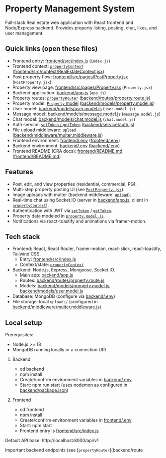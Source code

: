 # Property Management System

Full-stack Real estate web application with React frontend and Node/Express backend. Provides property listing, posting, chat, likes, and user management.

## Quick links (open these files)
- Frontend entry: [frontend/src/index.js](frontend/src/index.js) (`index.js`)
- Frontend context: [`propertyContext`](frontend/src/context/RealEstateContext.jsx) ([frontend/src/context/RealEstateContext.jsx](frontend/src/context/RealEstateContext.jsx))
- Post property flow: [frontend/src/pages/PostProperty.jsx](frontend/src/pages/PostProperty.jsx) (`PostProperty.jsx`)
- Property view page: [frontend/src/pages/Property.jsx](frontend/src/pages/Property.jsx) (`Property.jsx`)
- Backend application: [backend/app.js](backend/app.js) (`app.js`)
- Property routes: [`propertyRouter`](backend/routes/property.route.js) ([backend/routes/property.route.js](backend/routes/property.route.js))
- Property model: [`Property` model](backend/models/property.model.js) ([backend/models/property.model.js](backend/models/property.model.js))
- User model: [backend/models/user.model.js](backend/models/user.model.js) (`user.model.js`)
- Message model: [backend/models/message.model.js](backend/models/message.model.js) (`message.model.js`)
- Chat model: [backend/models/chat.model.js](backend/models/chat.model.js) (`chat.model.js`)
- Auth service: [`setToken` / `getToken`](backend/service/auth.js) ([backend/service/auth.js](backend/service/auth.js))
- File upload middleware: [`upload`](backend/middleware/multer.middleware.js) ([backend/middleware/multer.middleware.js](backend/middleware/multer.middleware.js))
- Frontend environment: [frontend/.env](frontend/.env) ([frontend/.env](frontend/.env))
- Backend environment: [backend/.env](backend/.env) ([backend/.env](backend/.env))
- Frontend README (CRA docs): [frontend/README.md](frontend/README.md) ([frontend/README.md](frontend/README.md))

## Features
- Post, edit, and view properties (residential, commercial, PG).
- Multi-step property posting UI (see [`PostProperty.jsx`](frontend/src/pages/PostProperty.jsx)).
- Image uploads with multer (backend middleware: [`upload`](backend/middleware/multer.middleware.js)).
- Real-time chat using Socket.IO (server in [backend/app.js](backend/app.js), client in [`propertyContext`](frontend/src/context/RealEstateContext.jsx)).
- Authentication with JWT via [`setToken`](backend/service/auth.js) / [`getToken`](backend/service/auth.js).
- Property data modeled in [`property.model.js`](backend/models/property.model.js).
- Notifications via react-toastify and animations via framer-motion.

## Tech stack
- Frontend: React, React Router, framer-motion, react-slick, react-toastify, Tailwind CSS.
  - Entry: [frontend/src/index.js](frontend/src/index.js)
  - Context/state: [`propertyContext`](frontend/src/context/RealEstateContext.jsx)
- Backend: Node.js, Express, Mongoose, Socket.IO.
  - Main app: [backend/app.js](backend/app.js)
  - Routes: [backend/routes/property.route.js](backend/routes/property.route.js)
  - Models: [backend/models/property.model.js](backend/models/property.model.js), [backend/models/user.model.js](backend/models/user.model.js)
- Database: MongoDB (configure via [backend/.env](backend/.env))
- File storage: local `uploads/` (configured in [backend/middleware/multer.middleware.js](backend/middleware/multer.middleware.js))

## Local setup

Prerequisites:
- Node.js >= 18
- MongoDB running locally or a connection URI

1. Backend
   - cd backend
   - npm install
   - Create/confirm environment variables in [backend/.env](backend/.env)
   - Start: npm run start (uses nodemon as configured in [backend/package.json](backend/package.json))

2. Frontend
   - cd frontend
   - npm install
   - Create/confirm environment variables in [frontend/.env](frontend/.env)
   - Start: npm start
   - Frontend entry is [frontend/src/index.js](frontend/src/index.js)

Default API base: http://localhost:8000/api/v1

Important backend endpoints (see [`propertyRouter`](backend/route
